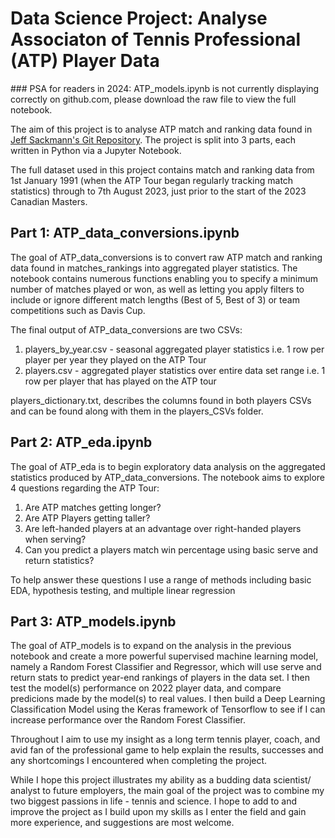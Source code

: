 # Data Science Project: Analyse Associaton of Tennis Professional (ATP) Player Data

### PSA for readers in 2024: ATP_models.ipynb is not currently displaying correctly on github.com, please download the raw file to view the full notebook.

The aim of this project is to analyse ATP match and ranking data found in [Jeff Sackmann's Git Repository](https://github.com/JeffSackmann/tennis_atp).
The project is split into 3 parts, each written in Python via a Jupyter Notebook.

The full dataset used in this project contains match and ranking data from 1st January 1991 (when the ATP Tour began regularly tracking match statistics) through to 7th August 2023,
just prior to the start of the 2023 Canadian Masters.

## Part 1: ATP_data_conversions.ipynb
The goal of ATP_data_conversions is to convert raw ATP match and ranking data found in matches_rankings into aggregated player statistics.
The notebook contains numerous functions enabling you to specify a minimum number of matches played or won, as well as letting you apply filters to include or ignore
different match lengths (Best of 5, Best of 3) or team competitions such as Davis Cup.

The final output of ATP_data_conversions are two CSVs:
1) players_by_year.csv - seasonal aggregated player statistics i.e. 1 row per player per year they played on the ATP Tour
2) players.csv - aggregated player statistics over entire data set range i.e. 1 row per player that has played on the ATP tour

players_dictionary.txt, describes the columns found in both players CSVs and can be found along with them in the players_CSVs folder.

## Part 2: ATP_eda.ipynb
The goal of ATP_eda is to begin exploratory data analysis on the aggregated statistics produced by ATP_data_conversions. The notebook aims to explore 4 questions regarding the ATP Tour:

1) Are ATP matches getting longer?
2) Are ATP Players getting taller?
3) Are left-handed players at an advantage over right-handed players when serving?
4) Can you predict a players match win percentage using basic serve and return statistics?

To help answer these questions I use a range of methods including basic EDA, hypothesis testing, and multiple linear regression

## Part 3: ATP_models.ipynb
The goal of ATP_models is to expand on the analysis in the previous notebook and create a more powerful supervised machine learning model, namely a Random Forest Classifier and Regressor, 
which will use serve and return stats to predict year-end rankings of players in the data set. I then test the model(s) performance on 2022 player data, and compare predicions made 
by the model(s) to real values. I then build a Deep Learning Classification Model using the Keras framework of Tensorflow to see if I can increase performance over the Random Forest Classifier. 

Throughout I aim to use my insight as a long term tennis player, coach, and avid fan of the professional game to help explain the results, successes and any shortcomings I encountered
when completing the project.

While I hope this project illustrates my ability as a budding data scientist/ analyst to future employers, the main goal of the project was to combine my two biggest passions in life - tennis and science.
I hope to add to and improve the project as I build upon my skills as I enter the field and gain more experience, and suggestions are most welcome.




